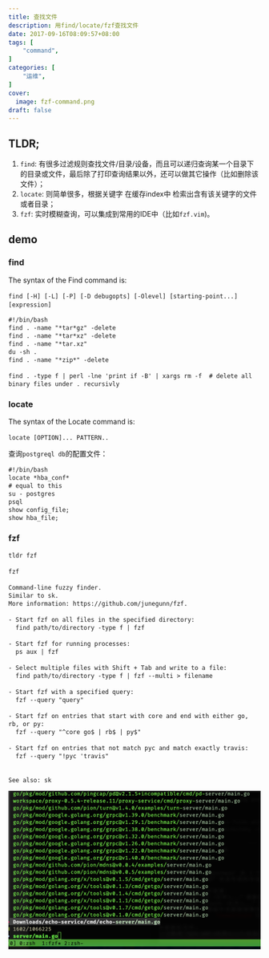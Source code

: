 ```yaml
---
title: 查找文件
description: 用find/locate/fzf查找文件
date: 2017-09-16T08:09:57+08:00
tags: [
    "command",
]
categories: [
    "运维",
]
cover:
  image: fzf-command.png
draft: false
---
```


## TLDR;

1. `find`: 有很多过滤规则查找文件/目录/设备，而且可以递归查询某一个目录下的目录或文件，最后除了打印查询结果以外，还可以做其它操作（比如删除该文件）；
2. `locate`: 则简单很多，根据关键字 在缓存index中 检索出含有该关键字的文件或者目录；
3. `fzf`: 实时模糊查询，可以集成到常用的IDE中（比如`fzf.vim`)。

## demo
### find
The syntax of the Find command is:

`find [-H] [-L] [-P] [-D debugopts] [-Olevel] [starting-point...] [expression]`
```shell
#!/bin/bash
find . -name "*tar*gz" -delete
find . -name "*tar*xz" -delete
find . -name "*tar.xz" 
du -sh .
find . -name "*zip*" -delete

find . -type f | perl -lne 'print if -B' | xargs rm -f  # delete all binary files under . recursivly
```

### locate
The syntax of the Locate command is:

`locate [OPTION]... PATTERN..` 

查询`postgreql db`的配置文件：
```shell
#!/bin/bash
locate *hba_conf*
# equal to this
su - postgres
psql
show config_file;
show hba_file;
```

### fzf
```shell
tldr fzf

fzf

Command-line fuzzy finder.
Similar to sk.
More information: https://github.com/junegunn/fzf.

- Start fzf on all files in the specified directory:
  find path/to/directory -type f | fzf

- Start fzf for running processes:
  ps aux | fzf

- Select multiple files with Shift + Tab and write to a file:
  find path/to/directory -type f | fzf --multi > filename

- Start fzf with a specified query:
  fzf --query "query"

- Start fzf on entries that start with core and end with either go, rb, or py:
  fzf --query "^core go$ | rb$ | py$"

- Start fzf on entries that not match pyc and match exactly travis:
  fzf --query "!pyc 'travis"


See also: sk

```
![fzf search result](fzf.png)
